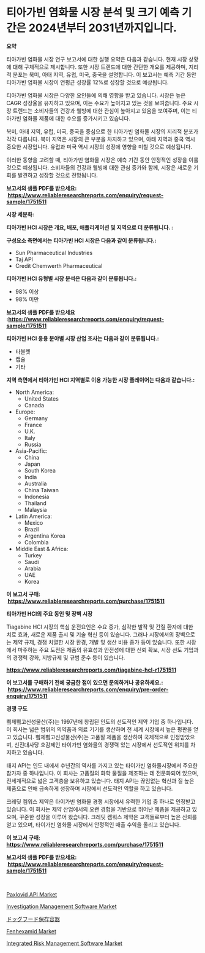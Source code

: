 <p><h1>티아가빈 염화물 시장 분석 및 크기 예측 기간은 2024년부터 2031년까지입니다.</h1></p><p><strong>요약</strong></p>
<p><p>티아가빈 염화물 시장 연구 보고서에 대한 실행 요약은 다음과 같습니다. 현재 시장 상황에 대해 구체적으로 제시합니다. 또한 시장 트렌드에 대한 간단한 개요를 제공하며, 지리적 분포는 북미, 아태 지역, 유럽, 미국, 중국을 설명합니다. 이 보고서는 예측 기간 동안 티아가빈 염화물 시장이 연평균 성장률 12%로 성장할 것으로 예상됩니다.</p><p>티아가빈 염화물 시장은 다양한 요인들에 의해 영향을 받고 있습니다. 시장은 높은 CAGR 성장율을 유지하고 있으며, 이는 수요가 높아지고 있는 것을 보여줍니다. 주요 시장 트렌드는 소비자들의 건강과 웰빙에 대한 관심이 높아지고 있음을 보여주며, 이는 티아가빈 염화물 제품에 대한 수요를 증가시키고 있습니다.</p><p>북미, 아태 지역, 유럽, 미국, 중국을 중심으로 한 티아가빈 염화물 시장의 지리적 분포가 각각 다릅니다. 북미 지역은 시장의 큰 부분을 차지하고 있으며, 아태 지역과 중국 역시 중요한 시장입니다. 유럽과 미국 역시 시장의 성장에 영향을 미칠 것으로 예상됩니다.</p><p>이러한 동향을 고려할 때, 티아가빈 염화물 시장은 예측 기간 동안 안정적인 성장을 이룰 것으로 예상됩니다. 소비자들의 건강과 웰빙에 대한 관심 증가와 함께, 시장은 새로운 기회를 발견하고 성장할 것으로 전망됩니다.</p></p>
<p><strong>보고서의 샘플 PDF를 받으세요: &nbsp;<a href="https://www.reliableresearchreports.com/enquiry/request-sample/1751511">https://www.reliableresearchreports.com/enquiry/request-sample/1751511</a></strong></p>
<p><strong>시장 세분화:</strong></p>
<p><strong> 티아가빈 HCl 시장은 개요, 배포, 애플리케이션 및 지역으로 더 분류됩니다. :</strong></p>
<p><strong>구성요소 측면에서는 티아가빈 HCl 시장은 다음과 같이 분류됩니다.:</strong></p>
<p><ul><li>Sun Pharmaceutical Industries</li><li>Taj API</li><li>Credit Chemwerth Pharmaceutical</li></ul></p>
<p><strong> 티아가빈 HCl 유형별 시장 분석은 다음과 같이 분류됩니다.:</strong></p>
<p><ul><li>98% 이상</li><li>98% 미만</li></ul></p>
<p><strong>보고서의 샘플 PDF를 받으세요 :<a href="https://www.reliableresearchreports.com/enquiry/request-sample/1751511">https://www.reliableresearchreports.com/enquiry/request-sample/1751511</a></strong></p>
<p><strong> 티아가빈 HCl 응용 분야별 시장 산업 조사는 다음과 같이 분류됩니다.:</strong></p>
<p><ul><li>타블렛</li><li>캡슐</li><li>기타</li></ul></p>
<p><strong>지역 측면에서 티아가빈 HCl 지역별로 이용 가능한 시장 플레이어는 다음과 같습니다.:</strong></p>
<p><ul>
    <li>
        North America:
        <ul>
            <li>United States</li>
            <li>Canada</li>
        </ul>
    </li>
    <li>
        Europe:
        <ul>
            <li>Germany</li>
            <li>France</li>
            <li>U.K.</li>
            <li>Italy</li>
            <li>Russia</li>
        </ul>
    </li>
    <li>
        Asia-Pacific:
        <ul>
            <li>China</li>
            <li>Japan</li>
            <li>South Korea</li>
            <li>India</li>
            <li>Australia</li>
            <li>China Taiwan</li>
            <li>Indonesia</li>
            <li>Thailand</li>
            <li>Malaysia</li>
        </ul>
    </li>
    <li>
        Latin America:
        <ul>
            <li>Mexico</li>
            <li>Brazil</li>
            <li>Argentina Korea</li>
            <li>Colombia</li>
        </ul>
    </li>
    <li>
        Middle East & Africa:
        <ul>
            <li>Turkey</li>
            <li>Saudi</li>
            <li>Arabia</li>
            <li>UAE</li>
            <li>Korea</li>
        </ul>
    </li>
    </ul></p>
<p><strong>이 보고서 구매: &nbsp;<a href="https://www.reliableresearchreports.com/purchase/1751511">https://www.reliableresearchreports.com/purchase/1751511</a></strong></p>
<p><strong>티아가빈 HCl의 주요 동인 및 장벽 시장</strong></p>
<p><p>Tiagabine HCl 시장의 핵심 운전요인은 수요 증가, 심각한 발작 및 간질 환자에 대한 치료 효과, 새로운 제품 출시 및 기술 혁신 등이 있습니다. 그러나 시장에서의 장벽으로는 제약 규제, 경쟁 치열한 시장 환경, 개발 및 생산 비용 증가 등이 있습니다. 또한 시장에서 마주하는 주요 도전은 제품의 유효성과 안전성에 대한 신뢰 확보, 시장 선도 기업과의 경쟁력 강화, 지방규제 및 규범 준수 등이 있습니다.</p></p>
<p><strong><a href="https://www.reliableresearchreports.com/tiagabine-hcl-r1751511">https://www.reliableresearchreports.com/tiagabine-hcl-r1751511</a></strong></p>
<p><strong>이 보고서를 구매하기 전에 궁금한 점이 있으면 문의하거나 공유하세요.: &nbsp;<a href="https://www.reliableresearchreports.com/enquiry/pre-order-enquiry/1751511">https://www.reliableresearchreports.com/enquiry/pre-order-enquiry/1751511</a></strong></p>
<p><strong>경쟁 구도</strong></p>
<p><p>삌제삌고신성물산(주)는 1997년에 창립된 인도의 선도적인 제약 기업 중 하나입니다. 이 회사는 넓은 범위의 의약품과 의료 기기를 생산하며 전 세계 시장에서 높은 평판을 얻고 있습니다. 삌제삌고신성물산(주)는 고품질 제품을 생산하여 국제적으로 인정받았으며, 신진대사당 호감제인 타이가빈 염화물의 경쟁력 있는 시장에서 선도적인 위치를 차지하고 있습니다.</p><p>태지 API는 인도 내에서 수년간의 역사를 가지고 있는 타이가빈 염화물시장에서 주요한 참가자 중 하나입니다. 이 회사는 고품질의 화학 물질을 제조하는 데 전문화되어 있으며, 전세계적으로 넓은 고객층을 보유하고 있습니다. 태지 API는 끊임없는 혁신과 질 높은 제품으로 인해 급속하게 성장하며 시장에서 선도적인 역할을 하고 있습니다.</p><p>크레딧 켐워스 제약은 타이가빈 염화물 경쟁 시장에서 유력한 기업 중 하나로 인정받고 있습니다. 이 회사는 제약 산업에서의 오랜 경험을 기반으로 뛰어난 제품을 제공하고 있으며, 꾸준한 성장을 이루어 왔습니다. 크레딧 켐워스 제약은 고객들로부터 높은 신뢰를 얻고 있으며, 타이가빈 염화물 시장에서 안정적인 매출 수익을 올리고 있습니다.</p></p>
<p><strong>이 보고서 구매: &nbsp; <a href="https://www.reliableresearchreports.com/purchase/1751511">https://www.reliableresearchreports.com/purchase/1751511</a></strong></p>
<p><strong>보고서의 샘플 PDF를 받으세요: &nbsp;<a href="https://www.reliableresearchreports.com/enquiry/request-sample/1751511">https://www.reliableresearchreports.com/enquiry/request-sample/1751511</a></strong><strong></strong></p>
<p>&nbsp;</p>
<p><p><a href="https://www.linkedin.com/pulse/insights-paxlovid-api-market-size-analysing-share-4fyee?trackingId=AaE0AtS%2BnITZw3%2BOGoIypw%3D%3D">Paxlovid API Market</a></p><p><a href="https://github.com/suaretopek9/Market-Research-Report-List-2/blob/main/investigation-management-software-market.md">Investigation Management Software Market</a></p><p><a href="https://github.com/lily-u-genius/Market-Research-Report-List-1/blob/main/762618525693.md">ドッグフード保存容器</a></p><p><a href="https://www.linkedin.com/pulse/fenhexamid-market-size-growth-forecast-from-2024-2031-nwfte?trackingId=PhnjtL6Ca%2BynsAy8mWEOlQ%3D%3D">Fenhexamid Market</a></p><p><a href="https://github.com/moyahfrancoestellec51j635wcx/Market-Research-Report-List-2/blob/main/integrated-risk-management-software-market.md">Integrated Risk Management Software Market</a></p></p>